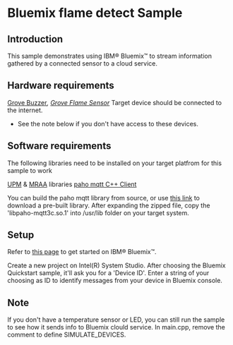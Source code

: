 # Bluemix flame detect Sample


## Introduction
This sample demonstrates using IBM® Bluemix™ to stream information gathered by a connected sensor to a cloud service.


## Hardware requirements

[Grove Buzzer](http://wiki.seeed.cc/Grove-Buzzer/)*, [Grove Flame Sensor](http://wiki.seeed.cc/Grove-Flame_Sensor/)*
Target device should be connected to the internet.

* See the note below if you don't have access to these devices.

## Software requirements

The following libraries need to be installed on your target platfrom for this sample to work

[UPM](https://github.com/intel-iot-devkit/upm) & [MRAA](https://github.com/intel-iot-devkit/mraa) libraries
[paho mqtt C++ Client](https://www.eclipse.org/paho/clients/cpp/)

You can build the paho mqtt library from source, or use [this link](https://www.eclipse.org/downloads/download.php?file=/paho/1.3/eclipse-paho-mqtt-c-unix-1.2.0.tar.gz) to download a pre-built library. After expanding the zipped file, copy the 'libpaho-mqtt3c.so.1' into 
/usr/lib folder on your target system.

## Setup

Refer to [this page](https://console.bluemix.net/) to get started on IBM®  Bluemix™.

Create a new project on Intel(R) System Studio. After choosing the Bluemix Quickstart sample, it'll ask you for a 'Device ID'. Enter a string of your choosing as ID to identify messages from your device in Bluemix console.

## Note

If you don't have a temperature sensor or LED, you can still run the sample to see how it sends info to
Bluemix clould service. In main.cpp, remove the comment to define SIMULATE_DEVICES.
